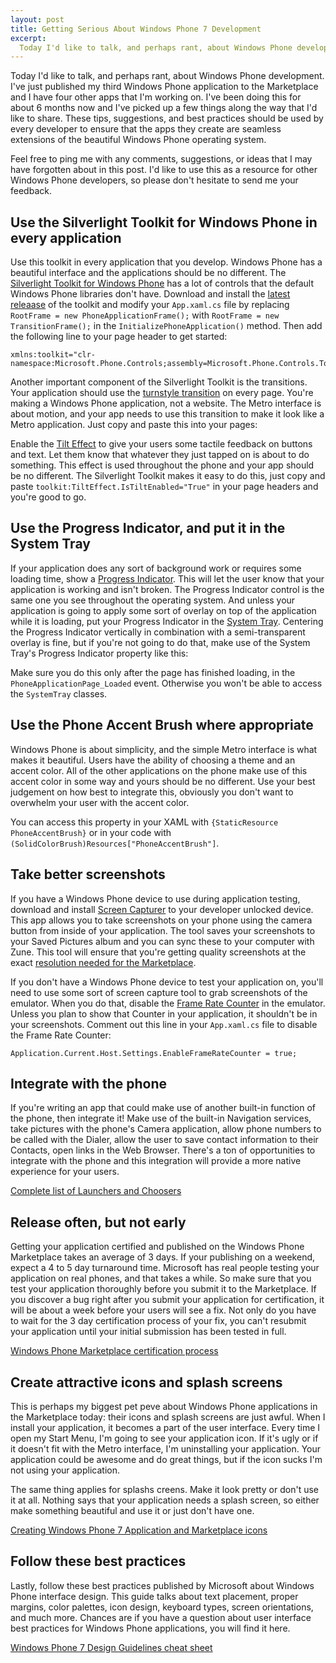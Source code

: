 ```yaml
--- 
layout: post
title: Getting Serious About Windows Phone 7 Development
excerpt:
  Today I'd like to talk, and perhaps rant, about Windows Phone development. I've just published my third Windows Phone application to the Marketplace and I have four other apps that I'm working on. I've been doing this for about 6 months now and I've picked up a few things along the way that I'd like to share.
---
```

Today I'd like to talk, and perhaps rant, about Windows Phone development. I've just published my third Windows Phone application to the Marketplace and I have four other apps that I'm working on. I've been doing this for about 6 months now and I've picked up a few things along the way that I'd like to share. These tips, suggestions, and best practices should be used by every developer to ensure that the apps they create are seamless extensions of the beautiful Windows Phone operating system.

Feel free to ping me with any comments, suggestions, or ideas that I may have forgotten about in this post. I'd like to use this as a resource for other Windows Phone developers, so please don't hesitate to send me your feedback.

## Use the Silverlight Toolkit for Windows Phone in every application
Use this toolkit in every application that you develop. Windows Phone has a beautiful interface and the applications should be no different. The <a href="http://silverlight.codeplex.com/" target="_blank">Silverlight Toolkit for Windows Phone</a> has a lot of controls that the default Windows Phone libraries don't have. Download and install the <a href="http://silverlight.codeplex.com/releases" target="_blank">latest releaase</a> of the toolkit and modify your `App.xaml.cs` file by replacing `RootFrame = new PhoneApplicationFrame();` with `RootFrame = new TransitionFrame();` in the `InitializePhoneApplication()` method. Then add the following line to your page header to get started:

```
xmlns:toolkit="clr-namespace:Microsoft.Phone.Controls;assembly=Microsoft.Phone.Controls.Toolkit"
```

Another important component of the Silverlight Toolkit is the transitions. Your application should use the <a href="http://worldwidecode.wordpress.com/2011/08/05/page-transitions-in-windows-phone-7-part-2/" target="_blank">turnstyle transition</a> on every page. You're making a Windows Phone application, not a website. The Metro interface is about motion, and your app needs to use this transition to make it look like a Metro application. Just copy and paste this into your pages:
  
<script src="https://gist.github.com/1396098.js"> </script>
  
Enable the <a href="http://msdn.microsoft.com/en-us/library/ff941094(v=vs.92).aspx" target="_blank">Tilt Effect</a> to give your users some tactile feedback on buttons and text. Let them know that whatever they just tapped on is about to do something. This effect is used throughout the phone and your app should be no different. The Silverlight Toolkit makes it easy to do this, just copy and paste `toolkit:TiltEffect.IsTiltEnabled="True"` in your page headers and you're good to go.

## Use the Progress Indicator, and put it in the System Tray
If your application does any sort of background work or requires some loading time, show a <a href="http://msdn.microsoft.com/en-us/library/microsoft.phone.shell.progressindicator(v=vs.92).aspx" target="_blank">Progress Indicator</a>. This will let the user know that your application is working and isn't broken. The Progress Indicator control is the same one you see throughout the operating system. And unless your application is going to apply some sort of overlay on top of the application while it is loading, put your Progress Indicator in the <a href="http://msdn.microsoft.com/en-us/library/microsoft.phone.shell.systemtray(v=vs.92).aspx" target="_blank">System Tray</a>. Centering the Progress Indicator vertically in combination with a semi-transparent overlay is fine, but if you're not going to do that, make use of the System Tray's Progress Indicator property like this:

<script src="https://gist.github.com/1396105.js"> </script>

Make sure you do this only after the page has finished loading, in the `PhoneApplicationPage_Loaded` event. Otherwise you won't be able to access the `SystemTray` classes.

## Use the Phone Accent Brush where appropriate
Windows Phone is about simplicity, and the simple Metro interface is what makes it beautiful. Users have the ability of choosing a theme and an accent color. All of the other applications on the phone make use of this accent color in some way and yours should be no different. Use your best judgement on how best to integrate this, obviously you don't want to overwhelm your user with the accent color.

You can access this property in your XAML with `{StaticResource PhoneAccentBrush}` or in your code with `(SolidColorBrush)Resources["PhoneAccentBrush"]`.

## Take better screenshots
If you have a Windows Phone device to use during application testing, download and install <a href="http://forum.xda-developers.com/showthread.php?t=1316199" target="_blank">Screen Capturer</a> to your developer unlocked device. This app allows you to take screenshots on your phone using the camera button from inside of your application. The tool saves your screenshots to your Saved Pictures album and you can sync these to your computer with Zune. This tool will ensure that you're getting quality screenshots at the exact <a href="http://msdn.microsoft.com/en-us/library/hh184844(v=vs.92).aspx" target="_blank">resolution needed for the Marketplace</a>.

If you don't have a Windows Phone device to test your application on, you'll need to use some sort of screen capture tool to grab screenshots of the emulator. When you do that, disable the <a href="http://msdn.microsoft.com/en-us/library/gg588380(v=vs.92).aspx" target="_blank">Frame Rate Counter</a> in the emulator. Unless you plan to show that Counter in your application, it shouldn't be in your screenshots. Comment out this line in your `App.xaml.cs` file to disable the Frame Rate Counter:

```
Application.Current.Host.Settings.EnableFrameRateCounter = true;
```

## Integrate with the phone
If you're writing an app that could make use of another built-in function of the phone, then integrate it! Make use of the built-in Navigation services, take pictures with the phone's Camera application, allow phone numbers to be called with the Dialer, allow the user to save contact information to their Contacts, open links in the Web Browser. There's a ton of opportunities to integrate with the phone and this integration will provide a more native experience for your users.

<a href="http://msdn.microsoft.com/en-us/library/microsoft.phone.tasks(v=vs.92).aspx" target="_blank">Complete list of Launchers and Choosers</a>

## Release often, but not early
Getting your application certified and published on the Windows Phone Marketplace takes an average of 3 days. If your publishing on a weekend, expect a 4 to 5 day turnaround time. Microsoft has real people testing your application on real phones, and that takes a while. So make sure that you test your application thoroughly before you submit it to the Marketplace. If you discover a bug right after you submit your application for certification, it will be about a week before your users will see a fix. Not only do you have to wait for the 3 day certification process of your fix, you can't resubmit your application until your initial submission has been tested in full.

<a href="http://msdn.microsoft.com/en-us/library/hh202928(v=vs.92).aspx" target="_blank">Windows Phone Marketplace certification process</a>

## Create attractive icons and splash screens
This is perhaps my biggest pet peve about Windows Phone applications in the Marketplace today: their icons and splash screens are just awful. When I install your application, it becomes a part of the user interface. Every time I open my Start Menu, I'm going to see your application icon. If it's ugly or if it doesn't fit with the Metro interface, I'm uninstalling your application. Your application could be awesome and do great things, but if the icon sucks I'm not using your application.

The same thing applies for splashs creens. Make it look pretty or don't use it at all. Nothing says that your application needs a splash screen, so either make something beautiful and use it or just don't have one.

<a href="http://expression.microsoft.com/en-us/gg317447" target="_blank">Creating Windows Phone 7 Application and Marketplace icons</a>

## Follow these best practices
Lastly, follow these best practices published by Microsoft about Windows Phone interface design. This guide talks about text placement, proper margins, color palettes, icon design, keyboard types, screen orientations, and much more. Chances are if you have a question about user interface best practices for Windows Phone applications, you will find it here.

<a href="http://blogs.msdn.com/b/silverlight_sdk/archive/2011/01/07/windows-phone-7-design-guidelines-cheat-sheet.aspx" target="_blank">Windows Phone 7 Design Guidelines cheat sheet</a>
